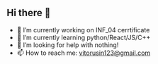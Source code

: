## Hi there 👋
- 🔭 I’m currently working on INF_04 cerrtificate
- 🌱 I’m currently learning python/React/JS/C++
- 🤔 I’m looking for help with nothing! 
- 📫 How to reach me: vitorusin123@gmail.com

<!--
**PlatynowyGarnek/PlatynowyGarnek** is a ✨ _special_ ✨ repository because its `README.md` (this file) appears on your GitHub profile.

Here are some ideas to get you started:

- 🔭 I’m currently working on ...
- 🌱 I’m currently learning ...
- 👯 I’m looking to collaborate on ...
- 🤔 I’m looking for help with ...
- 💬 Ask me about ...
- 📫 How to reach me: ...
- 😄 Pronouns: ...
- ⚡ Fun fact: ...
-->
